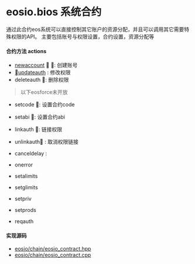 # eosio.bios 系统合约

通过此合约eos系统可以直接控制其它账户的资源分配，并且可以调用其它需要特殊权限的API。
主要包括账号与权限设置，合约设置，资源分配等

#### 合约方法 actions

- [newaccount](zh-cn/contract/eosio.bios/newaccount.md)  : 创建账号 
- [updateauth](zh-cn/contract/eosio.bios/updateauth.md)  : 修改权限
- deleteauth : 删除权限

> 以下eosforce未开放

- setcode : 设置合约code
- setabi : 设置合约abi
- linkauth : 链接权限
- unlinkauth : 取消权限链接
- canceldelay : 
- onerror

- setalimits
- setglimits
- setpriv
- setprods
- reqauth



#### 实现源码

- [eosio/chain/eosio_contract.hpp](https://github.com/eosforce/eosforce/blob/master/libraries/chain/include/eosio/chain/eosio_contract.hpp)
- [eosio/chain/eosio_contract.cpp](https://github.com/eosforce/eosforce/blob/master/libraries/chain/eosio_contract.cpp)